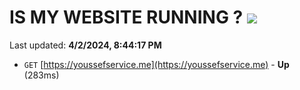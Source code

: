 # IS MY WEBSITE RUNNING ? [![](https://img.shields.io/static/v1?label=Sponsor&message=%E2%9D%A4&logo=GitHub&color=%23fe8e86)](https://github.com/sponsors/<username>)

Last updated: **4/2/2024, 8:44:17 PM**

- `GET` [https://youssefservice.me](https://youssefservice.me) - **Up** (283ms)
